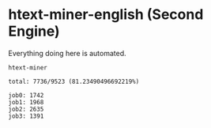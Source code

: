 # htext-miner-english (Second Engine)

Everything doing here is automated.

```
htext-miner

total: 7736/9523 (81.23490496692219%)

job0: 1742
job1: 1968
job2: 2635
job3: 1391
```